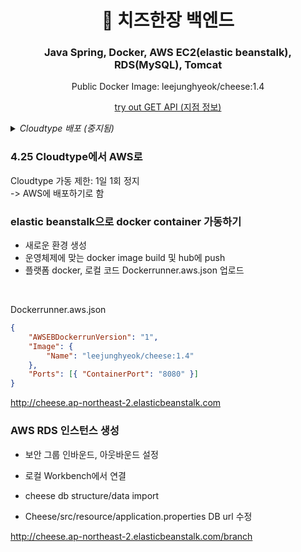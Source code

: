 <h1 align="center">
  🧀 치즈한장 백엔드
</h1>
<h3 align="center">
  Java Spring, Docker, AWS EC2(elastic beanstalk), RDS(MySQL), Tomcat
</h3>

<p align='center'>
  Public Docker Image: leejunghyeok/cheese:1.4
</p>

<p align="center">
  <a href="http://cheese.ap-northeast-2.elasticbeanstalk.com/branch">
 try out GET API (지점 정보)
 </a>
</p>

<details>
  <summary><em>Cloudtype 배포 (중지됨)</em></summary>

### 4.23 cloudtype 백엔드 배포 (중지됨)

-   mvn package: ROOT.war 생성

-   pull tomcat 9.0.88 image with docker

-   build new docker image with ROOT.war in tomcat/webapps

-   Error에 따라 cheese image의 config/properties files 수정

-   linux/amd64 platform으로 docker hub에 push

-   Cloudtype에 image tag명 (leejunghyeok/cheese:1.4)으로 Conatiner 구동

</br>

### 4.24 cloudtype MariaDB 배포, 연동 (중지됨)

-   Mysql Workbench에서 기존 local database의 structure/data export

-   Cloudtype mariaDB template 생성 및 외부 TCP 접근 허용

-   Mysql Workbench에서 Cloudtype mariaDB 연결

-   Cloudtype mariaDB 연결된 Workbench에서 export했던 .sql import

-   leejunghyeok/cheese:1.4의 application.properties 파일에 DB 주소, password 등 수정

</br>
</details>

### 4.25 Cloudtype에서 AWS로

Cloudtype 가동 제한: 1일 1회 정지  
-> AWS에 배포하기로 함

### elastic beanstalk으로 docker container 가동하기

-   새로운 환경 생성
-   운영체제에 맞는 docker image build 및 hub에 push
-   플랫폼 docker, 로컬 코드 Dockerrunner.aws.json 업로드

</br>

Dockerrunner.aws.json

```json
{
    "AWSEBDockerrunVersion": "1",
    "Image": {
        "Name": "leejunghyeok/cheese:1.4"
    },
    "Ports": [{ "ContainerPort": "8080" }]
}
```

http://cheese.ap-northeast-2.elasticbeanstalk.com

### AWS RDS 인스턴스 생성

-   보안 그룹 인바운드, 아웃바운드 설정

-   로컬 Workbench에서 연결

-   cheese db structure/data import

-   Cheese/src/resource/application.properties DB url 수정

http://cheese.ap-northeast-2.elasticbeanstalk.com/branch

